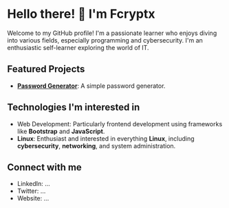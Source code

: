 # Hello there! 👋 I'm Fcryptx

Welcome to my GitHub profile! I'm a passionate learner who enjoys diving into various fields, especially programming and cybersecurity. I'm an enthusiastic self-learner exploring the world of IT.

## Featured Projects

- **[Password Generator](https://github.com/Fcryptx/password-generator)**: A simple password generator.

## Technologies I'm interested in

- Web Development: Particularly frontend development using frameworks like **Bootstrap** and **JavaScript**.
- **Linux**: Enthusiast and interested in everything **Linux**, including **cybersecurity**, **networking**, and system administration.

## Connect with me

- LinkedIn: ...
- Twitter: ...
- Website: ...

